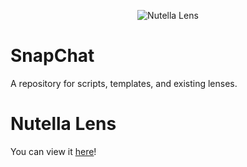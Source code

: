<p align="center">
  <img src="https://snapcodes.storage.googleapis.com/png/23670281-5325-3850-ae6a-9c8f29358d30_320_67bdffd5-1229-40ef-880c-af9d1987cbdd.png" alt="Nutella Lens"/>
</p>

# SnapChat
A repository for scripts, templates, and existing lenses.

# Nutella Lens
You can view it [here](https://www.snapchat.com/unlock/?type=SNAPCODE&uuid=3b2d5644cddd46e59f534a5c2898c30f&metadata=01)!
